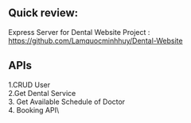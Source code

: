## Quick review:
Express Server for Dental Website Project : https://github.com/Lamquocminhhuy/Dental-Website

## APIs
1.CRUD User\
2.Get Dental Service\
3. Get Available Schedule of Doctor\
4. Booking API\
